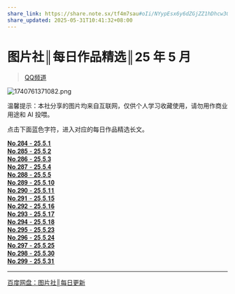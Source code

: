 ```yaml
---
share_link: https://share.note.sx/tf4m7sau#oIi/NYypEsx6y6dZGjZZ1hDhcw3Gkegp+a0gTMXnP2w
share_updated: 2025-05-31T10:41:32+08:00
---
```

# 图片社║每日作品精选║25 年 5 月
> [QQ频道]()  

![1740761371082.png](https://wp-cdn.4ce.cn/v2/U3Xors5.jpeg)  

温馨提示：本社分享的图片均来自互联网，仅供个人学习收藏使用，请勿用作商业用途和 AI 投喂。 
 
点击下面蓝色字符，进入对应的每日作品精选长文。

[𝐍𝐨.𝟐𝟖𝟒 - 𝟐𝟓.𝟓.𝟏](https://pd.qq.com/s/26daeofmu)  
[𝐍𝐨.𝟐𝟖𝟓 - 𝟐𝟓.𝟓.𝟐](https://pd.qq.com/s/cekthktn7)  
[𝐍𝐨.𝟐𝟖𝟔 - 𝟐𝟓.𝟓.𝟑](https://pd.qq.com/s/gc5o53xl8)  
[𝐍𝐨.𝟐𝟖𝟕 - 𝟐𝟓.𝟓.𝟒](https://pd.qq.com/s/3iri5u4fr)  
[𝐍𝐨.𝟐𝟖𝟖 - 𝟐𝟓.𝟓.𝟓](https://pd.qq.com/s/1f7ulddb1)  
[𝐍𝐨.𝟐𝟖𝟗 - 𝟐𝟓.𝟓.𝟏𝟎](https://pd.qq.com/s/4ofjwtxlj)  
[𝐍𝐨.𝟐𝟗𝟎 - 𝟐𝟓.𝟓.𝟏𝟏](https://pd.qq.com/s/21sco1hsi)  
[𝐍𝐨.𝟐𝟗𝟏 - 𝟐𝟓.𝟓.𝟏𝟓](https://pd.qq.com/s/81nq7i8s2)  
[𝐍𝐨.𝟐𝟗𝟐 - 𝟐𝟓.𝟓.𝟏𝟔](https://pd.qq.com/s/5to4i89v4)  
[𝐍𝐨.𝟐𝟗𝟑 - 𝟐𝟓.𝟓.𝟏𝟕](https://pd.qq.com/s/33p85rjxf)  
[𝐍𝐨.𝟐𝟗𝟒 - 𝟐𝟓.𝟓.𝟏𝟖](https://pd.qq.com/s/dnvamc22u)  
[𝐍𝐨.𝟐𝟗𝟓 - 𝟐𝟓.𝟓.𝟐𝟑](https://pd.qq.com/s/g6zao9ouk)  
[𝐍𝐨.𝟐𝟗𝟔 - 𝟐𝟓.𝟓.𝟐𝟒](https://pd.qq.com/s/ahxfosdd9)  
[𝐍𝐨.𝟐𝟗𝟕 - 𝟐𝟓.𝟓.𝟐𝟓](https://pd.qq.com/s/gwymz8bl)  
[𝐍𝐨.𝟐𝟗𝟖 - 𝟐𝟓.𝟓.𝟑𝟎](https://pd.qq.com/s/acbzx6mva)  
[𝐍𝐨.𝟐𝟗𝟗 - 𝟐𝟓.𝟓.𝟑𝟏](https://pd.qq.com/s/1nor14zk3)  
- - -
[百度网盘：图片社║每日更新](https://pan.baidu.com/s/1gfkYIfZHgidxCGMfjr7JeA?pwd=HUDA)  